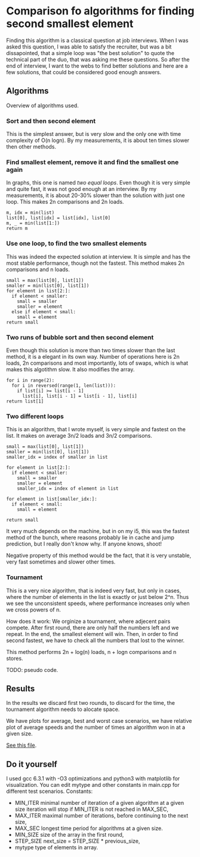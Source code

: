 # Comparison fo algorithms for finding second smallest element

Finding this algorithm is a classical question at job interviews. 
When I was asked this question, I was able to satisfy the recruiter,
but was a bit dissapointed, that a simple loop was "the best solution"
to quote the technical part of the duo, that was asking me these 
questions. So after the end of interview, I want to the webs to find
better solutions and here are a few solutions, that could be considered
good enough answers.

## Algorithms

Overview of algorithms used.

### Sort and then second element

This is the simplest answer, but is very slow and the only one with
time complexity of O(n logn). By my measurements, it is about ten times 
slower then other methods.

### Find smallest element, remove it and find the smallest one again

In graphs, this one is named *two equal loops*. Even though it is very 
simple and quite fast, it was not good enough at an interview. By my 
measurements, it is about 20-30% slower than the solution with just
one loop. This makes 2n comparisons and 2n loads.

    m, idx = min(list)
    list[0], list[idx] = list[idx], list[0]
    m, _ = min(list[1:])
    return m

### Use one loop, to find the two smallest elements

This was indeed the expected solution at interview. It is simple and 
has the most stable performance, though not the fastest. This method
makes 2n comparisons and n loads.

    small = max(list[0], list[1])
    smaller = min(list[0], list[1])
    for element in list[2:]:
      if element < smaller:
        small = smaller
        smaller = element
      else if element < small:
        small = element
    return small

### Two runs of bubble sort and then second element

Even though this solution is more than two times slower than the last
method, it is a elegant in its own way. Number of operations here is 
2n loads, 2n comparisons and most importantly, lots of swaps, which 
is what makes this algotithm slow. It also modifies the array.

    for i in range(2):
      for i in reversed(range(1, len(list))):
        if list[i] >= list[i - 1]
          list[i], list[i - 1] = list[i - 1], list[i]
    return list[1]

### Two different loops

This is an algorithm, that I wrote myself, is very simple and fastest
on the list. It makes on average 3n/2 loads and 3n/2 comparisons.

    small = max(list[0], list[1])
    smaller = min(list[0], list[1])
    smaller_idx = index of smaller in list
  
    for element in list[2:]:
      if element < smaller:
        small = smaller
        smaller = element
        smaller_idx = index of element in list
    
    for element in list[smaller_idx:]:
      if element < small:
        small = element
    
    return small

It very much depends on the machine, but in on my i5, this was the fastest
method of the bunch, where reasons probably lie in cache and jump prediction,
but I really don't know why. If anyone knows, shoot!

Negative property of this method would be the fact, that it is very unstable, 
very fast sometimes and slower other times.

### Tournament

This is a very nice algorithm, that is indeed very fast, but only in cases,
where the number of elements in the list is exactly or just below 2^n. Thus
we see the unconsistent speeds, where performance increases only when we cross
powers of n.

How does it work: We orginize a tournament, where adjecent pairs compete.
After first round, there are only half the numbers left and we repeat.
In the end, the smallest element will win. Then, in order to find second 
fastest, we have to check all the numbers that lost to the winner.

This method performs 2n + log(n) loads, n + logn comparisons and n stores.

TODO: pseudo code.

## Results

In the results we discard first two rounds, to discard for the time, the
tournament algorithm needs to alocate space.

We have plots for average, best and worst case scenarios, we have relative 
plot of average speeds and the number of times an algorithm won in at a
given size.

[See this file](out/1/RESULTS.md).

## Do it yourself

I used gcc 6.3.1 with -O3 optimizations and python3 with matplotlib for 
visualization. You can edit mytype and other constants in main.cpp for 
different test scenarios. Constants:

* MIN_ITER minimal number of iteration of a given algorithm at a given size
           iteration will stop if MIN_ITER is not reached in MAX_SEC,
* MAX_ITER maximal number of iterations, before continuing to the next size,
* MAX_SEC longest time period for algorithms at a given size.
* MIN_SIZE size of the array in the first round,
* STEP_SIZE next_size = STEP_SIZE * previous_size,
* mytype type of elements in array.
